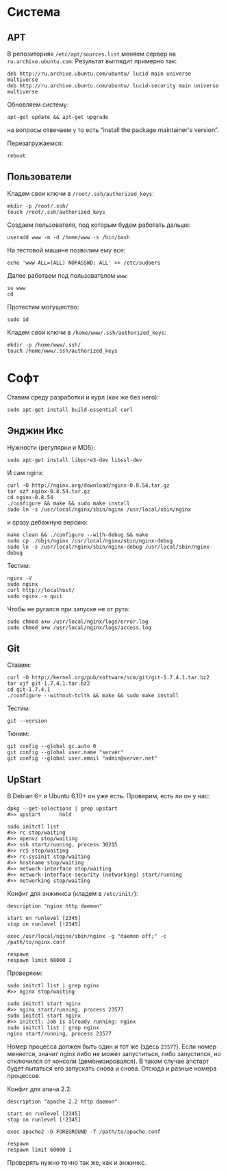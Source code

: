 
Система
=======

APT
---

В репозиториях `/etc/apt/sources.list` меняем сервер на `ru.archive.ubuntu.com`.
Результат выглядит примерно так:

	deb http://ru.archive.ubuntu.com/ubuntu/ lucid main universe multiverse
	deb http://ru.archive.ubuntu.com/ubuntu/ lucid-security main universe multiverse

Обновляем систему:

	apt-get update && apt-get upgrade

на вопросы отвечаем `y` то есть “install the package maintainer's version”.

Перезагружаемся:

	reboot

Пользователи
------------

Кладем свои ключи в `/root/.ssh/authorized_keys`:

	mkdir -p /root/.ssh/
	touch /root/.ssh/authorized_keys

Создаем пользователя, под которым будем работать дальше:

	useradd www -m -d /home/www -s /bin/bash

На тестовой машине позволим ему все:

	echo 'www ALL=(ALL) NOPASSWD: ALL' >> /etc/sudoers

Далее работаем под пользователем `www`:

	su www
	cd

Протестим могущество:

	sudo id

Кладем свои ключи в `/home/www/.ssh/authorized_keys`:

	mkdir -p /home/www/.ssh/
	touch /home/www/.ssh/authorized_keys


Софт
====

Ставим среду разработки и курл (как же без него):

	sudo apt-get install build-essential curl


Энджин Икс
----------


Нужности (регулярки и MD5):

	sudo apt-get install libpcre3-dev libssl-dev


И сам nginx:

	curl -O http://nginx.org/download/nginx-0.8.54.tar.gz
	tar xzf nginx-0.8.54.tar.gz
	cd nginx-0.8.54
	./configure && make && sudo make install
	sudo ln -s /usr/local/nginx/sbin/nginx /usr/local/sbin/nginx

и сразу дебажную версию:

	make clean && ./configure --with-debug && make
	sudo cp ./objs/nginx /usr/local/nginx/sbin/nginx-debug
	sudo ln -s /usr/local/nginx/sbin/nginx-debug /usr/local/sbin/nginx-debug

Тестим:

	nginx -V
	sudo nginx
	curl http://localhost/
	sudo nginx -s quit

Чтобы не ругался при запуске не от рута:

	sudo chmod a+w /usr/local/nginx/logs/error.log
	sudo chmod a+w /usr/local/nginx/logs/access.log


Git
---


Ставим:

	curl -O http://kernel.org/pub/software/scm/git/git-1.7.4.1.tar.bz2
	tar xjf git-1.7.4.1.tar.bz2
	cd git-1.7.4.1
	./configure --without-tcltk && make && sudo make install

Тестим:

	git --version

Тюним:

	git config --global gc.auto 0
	git config --global user.name "server"
	git config --global user.email "admin@server.net"


UpStart
---

В Debian 6+ и Ubuntu 6.10+ он уже есть.
Проверим, есть ли он у нас:

	dpkg --get-selections | grep upstart
	#>> upstart      hold
	
	sudo initctl list
	#>> rc stop/waiting
	#>> openvz stop/waiting
	#>> ssh start/running, process 30215
	#>> rcS stop/waiting
	#>> rc-sysinit stop/waiting
	#>> hostname stop/waiting
	#>> network-interface stop/waiting
	#>> network-interface-security (networking) start/running
	#>> networking stop/waiting

Конфиг для энжинкса (кладем в `/etc/init/`):

	description "nginx http daemon"
	
	start on runlevel [2345]
	stop on runlevel [!2345]
	
	exec /usr/local/nginx/sbin/nginx -g "daemon off;" -c /path/to/nginx.conf
	
	respawn
	respawn limit 60000 1

Проверяем:

	sudo initctl list | grep nginx
	#>> nginx stop/waiting
	
	sudo initctl start nginx
	#>> nginx start/running, process 23577
	sudo initctl start nginx
	#>> initctl: Job is already running: nginx
	sudo initctl list | grep nginx
	nginx start/running, process 23577

Номер процесса должен быть один и тот же (здесь `23577`). Если номер меняется, значит nginx либо не может запуститься, либо запустился, но отключился от консоли (демонизировался). В таком случае апстарт будет пытаться его запускать снова и снова. Отсюда и разные номера процессов.


Конфиг для апача 2.2:

	description "apache 2.2 http daemon"
	
	start on runlevel [2345]
	stop on runlevel [!2345]
	
	exec apache2 -D FOREGROUND -f /path/to/apache.conf
	
	respawn
	respawn limit 60000 1

Проверять нужно точно так же, как и энжинкс.


